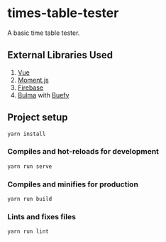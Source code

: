 # times-table-tester
A basic time table tester.

## External Libraries Used
1. [Vue](https://vuejs.org)
2. [Moment.js](https://momentjs.com)
3. [Firebase](https://firebase.google.com)
4. [Bulma](https://bulma.io) with [Buefy](https://buefy.github.io)

## Project setup
```
yarn install
```

### Compiles and hot-reloads for development
```
yarn run serve
```

### Compiles and minifies for production
```
yarn run build
```

### Lints and fixes files
```
yarn run lint
```
